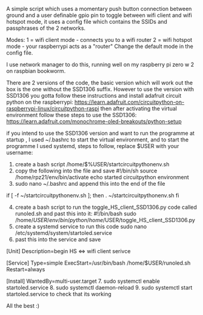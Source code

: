 A simple script which uses a momentary push button connection between
ground and a user definable gpio pin to toggle between wifi client and
wifi hotspot mode, it uses a config file which contains the SSIDs and
passphrases of the 2 networks. 

Modes: 
1 = wifi client mode - connects you to a wifi router 
2 = wifi hotspot mode - your raspberrypi acts as a "router"
Change the default mode in the config file.

I use network manager to do this, running well on my raspberry pi
zero w 2 on raspbian bookworm. 

There are 2 versions of the code, the basic version which will 
work out the box is the one without the SSD1306 suffix. However to 
use the version with SSD1306 you gotta follow these instructions
and install adafruit circuit python on the raspberrypi:
https://learn.adafruit.com/circuitpython-on-raspberrypi-linux/circuitpython-raspi
then after activating the virtual environment follow these steps to use the SSD1306:
https://learn.adafruit.com/monochrome-oled-breakouts/python-setup

if you intend to use the SSD1306 version and want to run the programme at startup , 
I used ~/.bashrc to start the virtual environment, 
and to start the programme I used systemd, steps to follow, replace $USER with your username:
1. create a bash script /home/$%USER/startcircuitpythonenv.sh
2. copy the following into the file and save
#!/bin/sh
source /home/rpz21/env/bin/activate
echo started circuitpython environment
3. sudo nano ~/.bashrc and append this into the end of the file

if [ -f ~/startcircuitpythonenv.sh ]; then
        . ~/startcircuitpythonenv.sh
fi

4. create a bash script to run the toggle_HS_client_SSD1306.py code called runoled.sh and past this into it:
#!/bin/bash
sudo /home/$USER/env/bin/python /home/$USER/toggle_HS_client_SSD1306.py
5.  create a systemd service to run this code
sudo nano /etc/systemd/system/startoled.service
6. past this into the service and save

[Unit]
Description=begin HS <=> wifi client serivce

[Service]
Type=simple
ExecStart=/usr/bin/bash /home/$USER/runoled.sh
Restart=always

[Install]
WantedBy=multi-user.target
7. sudo systemctl enable startoled.service
8. sudo systemctl daemon-reload
9. sudo systemctl start startoled.service to check that its working

All the best :)
